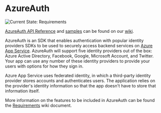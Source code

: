 # AzureAuth

![Current State: Requirements](https://img.shields.io/badge/Current_State-Requirements-red.svg)

[AzureAuth API Reference](https://github.com/Azure/Azure.Android/wiki/AzureAuth) and [samples](https://github.com/Azure/Azure.Android/wiki/AzureAuth) can be found on our [wiki](https://github.com/Azure/Azure.Android/wiki).

AzureAuth is an SDK that enables authentication with popular identity providers SDKs to be used to securely access backend services on [Azure App Service](https://docs.microsoft.com/en-us/azure/app-service/app-service-authentication-overview). AzureAuth will support five identity providers out of the box: Azure Active Directory, Facebook, Google, Microsoft Account, and Twitter. Your app can use any number of these identity providers to provide your users with options for how they sign in.

Azure App Service uses federated identity, in which a third-party identity provider stores accounts and authenticates users. The application relies on the provider's identity information so that the app doesn't have to store that information itself. 

More information on the features to be included in AzureAuth can be found the [Requirements](https://github.com/Azure/Azure.Android/wiki/Requirements-AzureAuth) wiki document.
